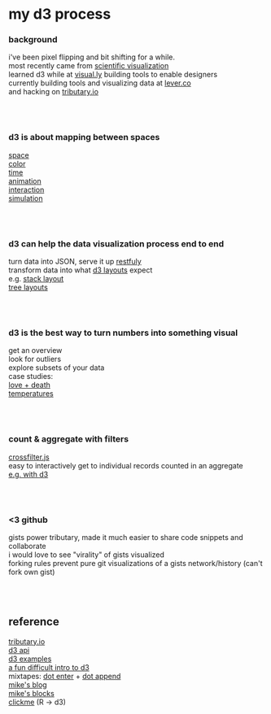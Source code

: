 my d3 process
=========

### background
i've been pixel flipping and bit shifting for a while.  
most recently came from [scientific visualization](http://enja.org/2010/12/16/particles-in-bge-fluids-in-real-time-with-opencl/)  
learned d3 while at [visual.ly](visual.ly) building tools to enable designers  
currently building tools and visualizing data at [lever.co](http://lever.co)  
and hacking on [tributary.io](http://tributary.io)  

<br/>  
<br/>  
  
### d3 is about mapping between spaces  
  
  [space](http://tributary.io/inlet/3714774/)  
  [color](http://tributary.io/inlet/2958632/)  
  [time](http://tributary.io/inlet/5175430)   
  [animation](http://tributary.io/inlet/2958511/)  
  [interaction](http://tributary.io/inlet/3127156/)  
  [simulation](http://tributary.io/inlet/5410521)  
  
<br/>  
<br/>  

### d3 can help the data visualization process end to end

  turn data into JSON, serve it up [restfuly](https://github.com/mbostock/d3/wiki/Requests)  
  transform data into what [d3 layouts](https://github.com/mbostock/d3/wiki/Layouts) expect  
  e.g. [stack layout](http://tributary.io/inlet/5410501)  
  [tree layouts](https://github.com/mbostock/d3/wiki/Tree-Layout)
  
<br/>  
<br/>  

### d3 is the best way to turn numbers into something visual

  get an overview  
  look for outliers  
  explore subsets of your data  
  case studies:  
    [love + death](http://tributary.io/inlet/5411013)  
    [temperatures](http://halftone.co/projects/temperatures/#)  
    
<br/>  
<br/>  

### count & aggregate with filters  

[crossfilter.js](http://square.github.io/crossfilter/)  
easy to interactively get to individual records counted in an aggregate  
[e.g. with d3](http://tributary.io/inlet/5061827)  

<br/>  
<br/>  

### <3 github
gists power tributary, made it much easier to share code snippets and collaborate  
i would love to see "virality" of gists visualized  
forking rules prevent pure git visualizations of a gists network/history (can't fork own gist)  

<br/>  
<br/>  

## reference

[tributary.io](http://tributary.io)  
[d3 api](https://github.com/mbostock/d3/wiki/API-Reference)  
[d3 examples](http://biovisualize.github.io/d3visualization/#visualizationType=all)  
[a fun difficult intro to d3](http://macwright.org/presentations/dcjq/)  
mixtapes: [dot enter](http://enjalot.github.com/dot-enter/) + [dot append](http://enjalot.github.com/dot-append/)  
[mike's blog](http://bost.ocks.org/mike/)  
[mike's blocks](http://bl.ocks.org/mbostock)  
[clickme](https://github.com/nachocab/clickme) (R -> d3)   
